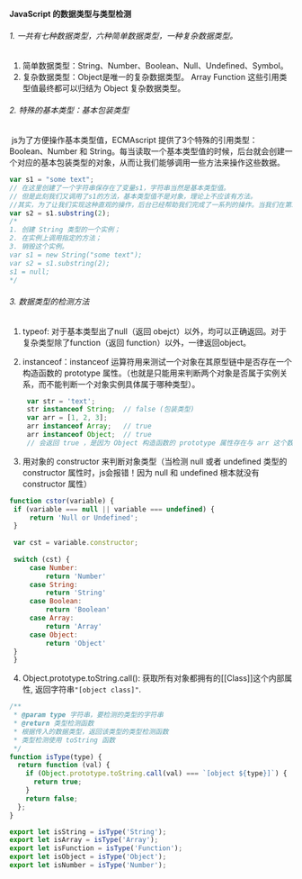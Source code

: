 #### JavaScript 的数据类型与类型检测

###### 1.  一共有七种数据类型，六种简单数据类型，一种复杂数据类型。

1. 简单数据类型：String、Number、Boolean、Null、Undefined、Symbol。
2. 复杂数据类型：Object是唯一的复杂数据类型。 Array Function 这些引用类型值最终都可以归结为 Object 复杂数据类型。

###### 2. 特殊的基本类型：基本包装类型

​	js为了方便操作基本类型值，ECMAscript 提供了3个特殊的引用类型：Boolean、Number 和 String。每当读取一个基本类型值的时候，后台就会创建一个对应的基本包装类型的对象，从而让我们能够调用一些方法来操作这些数据。

```javascript
var s1 = "some text";
// 在这里创建了一个字符串保存在了变量s1，字符串当然是基本类型值。
// 但是此刻我们又调用了s1的方法，基本类型值不是对象，理论上不应该有方法。
//其实，为了让我们实现这种直观的操作，后台已经帮助我们完成了一系列的操作。当我们在第二行代码中访问 s1 变量时，访问过程处于读取模式，而在读取模式中访问字符串时，后台都会自动完成下列处理。
var s2 = s1.substring(2);
/*
1. 创建 String 类型的一个实例；
2. 在实例上调用指定的方法；
3. 销毁这个实例。
var s1 = new String("some text");
var s2 = s1.substring(2);
s1 = null;
*/
```

###### 3. 数据类型的检测方法

1. typeof: 对于基本类型出了null（返回 obejct）以外，均可以正确返回。对于复杂类型除了function（返回 function）以外，一律返回object。

2. instanceof：instanceof 运算符用来测试一个对象在其原型链中是否存在一个构造函数的 prototype 属性。（也就是只能用来判断两个对象是否属于实例关系，而不能判断一个对象实例具体属于哪种类型）。

      ```javascript
       var str = 'text';
       str instanceof String;  // false (包装类型)
       var arr = [1, 2, 3];
       arr instanceof Array;   // true
       arr instanceof Object;  // true
       // 会返回 true ，是因为 Object 构造函数的 prototype 属性存在与 arr 这个数组实例的原型链上。
      ```

3. 用对象的 constructor 来判断对象类型（当检测 null 或者 undefined 类型的 constructor 属性时，js会报错！因为 null 和 undefined 根本就没有 constructor 属性）

  ```javascript
  function cstor(variable) {
   if (variable === null || variable === undefined) {
       return 'Null or Undefined';
   }
   
   var cst = variable.constructor;
   
   switch (cst) {
       case Number:
           return 'Number'
       case String:
           return 'String'
       case Boolean:
           return 'Boolean'
       case Array:
           return 'Array'
       case Object:
           return 'Object'
   }
   }
  ```

4.  Object.prototype.toString.call(): 获取所有对象都拥有的[[Class]]这个内部属性, 返回字符串`"[object class]"`.

   ```javascript
   /**
    * @param type 字符串，要检测的类型的字符串
    * @return 类型检测函数
    * 根据传入的数据类型，返回该类型的类型检测函数
    * 类型检测使用 toString 函数
    */
   function isType(type) {
     return function (val) {
       if (Object.prototype.toString.call(val) === `[object ${type}]`) {
         return true;
       }
       return false;
     };
   }
   
   export let isString = isType('String');
   export let isArray = isType('Array');
   export let isFunction = isType('Function');
   export let isObject = isType('Object');
   export let isNumber = isType('Number');
   ```

   